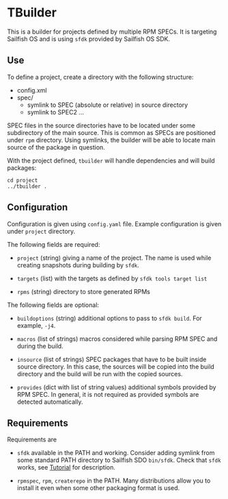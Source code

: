 # TBuilder

This is a builder for projects defined by multiple RPM SPECs. It is
targeting Sailfish OS and is using `sfdk` provided by Sailfish OS
SDK. 

## Use

To define a project, create a directory with the following structure:

- config.xml
- spec/
  - symlink to SPEC (absolute or relative) in source directory
  - symlink to SPEC2 ...

SPEC files in the source directories have to be located under some
subdirectory of the main source. This is common as SPECs are
positioned under `rpm` directory. Using symlinks, the builder will be
able to locate main source of the package in question.

With the project defined, `tbuilder` will handle dependencies and will
build packages:

```
cd project
../tbuilder .
```

## Configuration

Configuration is given using `config.yaml` file. Example configuration
is given under `project` directory.

The following fields are required:

* `project` (string) giving a name of the project. The name is used
  while creating snapshots during building by `sfdk`.

* `targets` (list) with the targets as defined by `sfdk tools target
  list`

* `rpms` (string) directory to store generated RPMs

The following fields are optional:

* `buildoptions` (string) additional options to pass to `sfdk
  build`. For example, `-j4`.

* `macros` (list of strings) macros considered while parsing RPM SPEC
  and during the build.

* `insource` (list of strings) SPEC packages that have to be built
  inside source directory. In this case, the sources will be copied
  into the build directory and the build will be run with the copied
  sources.

* `provides` (dict with list of string values) additional symbols
  provided by RPM SPEC. In general, it is not required as provided
  symbols are detected automatically.


## Requirements

Requirements are

- `sfdk` available in the PATH and working. Consider adding symlink
  from some standard PATH directory to Sailfish SDO `bin/sfdk`. Check
  that `sfdk` works, see
  [Tutorial](https://sailfishos.org/wiki/Tutorial_-_Building_packages_-_advanced_techniques)
  for description.

- `rpmspec`, `rpm`, `createrepo` in the PATH. Many distributions allow
  you to install it even when some other packaging format is used.

